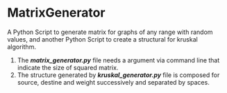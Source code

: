 # MatrixGenerator
A Python Script to generate matrix for graphs of any range with random values, and another Python Script to create a structural for kruskal algorithm.

1. The _**matrix_generator.py**_ file needs a argument via command line that indicate the size of squared matrix.
2. The structure generated by _**kruskal_generator.py**_ file is composed for source, destine and weight successively and separated by spaces.
